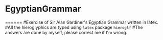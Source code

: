 # EgyptianGrammar
======
#Exercise of Sir Alan Gardiner's Egyptian Grammar written in latex.
#All the hieroglyphics are typed using `latex` package `hieroglf`
#The answers are done by myself, please correct me if I'm wrong.
